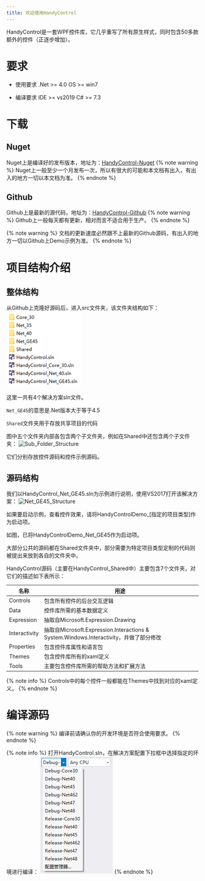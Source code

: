```yaml
---
title: 欢迎使用HandyControl
---
```


HandyControl是一套WPF控件库，它几乎重写了所有原生样式，同时包含50多款额外的控件（正逐步增加）。

# 要求

- 使用要求
.Net >= 4.0
OS   >= win7

- 编译要求
IDE  >= vs2019
C#   >= 7.3

# 下载

## Nuget

Nuget上是编译好的发布版本，地址为：[HandyControl-Nuget](https://www.nuget.org/packages/HandyControl/)
{% note warning %}
Nuget上一般至少一个月发布一次，所以有很大的可能和本文档有出入，有出入的地方一切以本文档为准。
{% endnote %}

## Github

Github上是最新的源代码，地址为：[HandyControl-Github](https://github.com/HandyOrg/HandyControl)
{% note warning %}
Github上一般每天都有更新，相对而言不适合用于生产。
{% endnote %}

{% note warning %}
文档的更新速度必然跟不上最新的Github源码，有出入的地方一切以Github上Demo示例为准。
{% endnote %}

# 项目结构介绍

## 整体结构

从Github上克隆好源码后，进入src文件夹，该文件夹结构如下：
![Project_Structure](images/Project_Structure.png)

这里一共有4个解决方案sln文件。

`Net_GE45`的意思是.Net版本大于等于4.5

`Shared`文件夹用于存放共享项目的代码

图中五个文件夹内部各包含两个子文件夹，例如在Shared中还包含两个子文件夹：
![Sub_Folder_Structure](images/Sub_Folder_Structure.png)

它们分别存放控件源码和控件示例源码。

## 源码结构

我们以HandyControl_Net_GE45.sln为示例进行说明，使用VS2017打开该解决方案：
![Net_GE45_Structure](images/Net_GE45_Structure.png)

如果要启动示例，查看控件效果，请将HandyControlDemo_[指定的项目类型]作为启动项。

如图，已将HandyControlDemo_Net_GE45作为启动项。

大部分公共的源码都在Shared文件夹中，部分需要为特定项目类型定制的代码则被提出来放到各自的文件夹中。

HandyControl源码（主要在HandyControl_Shared中）主要包含7个文件夹，对它们的描述如下表所示：

| 名称 | 用途 |
|-|-|
| Controls | 包含所有控件的后台交互逻辑 |
| Data | 控件库所需的基本数据定义 |
| Expression | 抽取自Microsoft.Expression.Drawing |
| Interactivity | 抽取自Microsoft.Expression.Interactions & System.Windows.Interactivity，并做了部分修改 |
| Properties | 包含控件库属性和语言包 |
| Themes | 包含控件库所有的xaml定义 |
| Tools | 主要包含控件库所需的帮助方法和扩展方法 |

{% note info %}
Controls中的每个控件一般都能在Themes中找到对应的xaml定义。
{% endnote %}

# 编译源码

{% note warning %}
编译前请确认你的开发环境是否符合使用要求。
{% endnote %}

{% note info %}
打开HandyControl.sln，在解决方案配置下拉框中选择指定的环境进行编译：
![Build_Config](images/Build_Config.png)
{% endnote %}